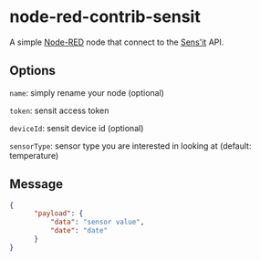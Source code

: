 # node-red-contrib-sensit

A simple [Node-RED](http://nodered.org) node that connect to the [Sens'it](http://sensit.io/) API.

## Options

`name`: simply rename your node (optional)

`token`: sensit access token

`deviceId`: sensit device id (optional)

`sensorType`: sensor type you are interested in looking at (default: temperature)

## Message

```json
{
      "payload": {
          "data": "sensor value",
          "date": "date"
      }
}
```
